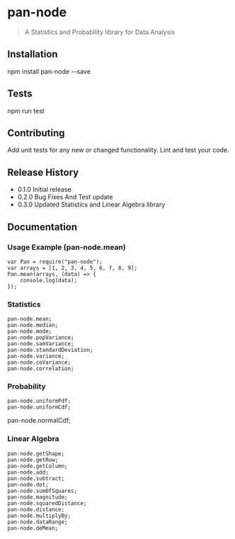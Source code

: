 pan-node
=========

> A Statistics and Probability library for Data Analysis

## Installation

  npm install pan-node --save
  
## Tests

  npm run test
  
## Contributing

Add unit tests for any new or changed functionality. Lint and test your code.

## Release History

* 0.1.0 Initial release
* 0.2.0 Bug Fixes And Test update
* 0.3.0 Updated Statistics and Linear Algebra library

## Documentation

### Usage Example (pan-node.mean)

    var Pan = require("pan-node");
    var arrays = [1, 2, 3, 4, 5, 6, 7, 8, 9];
    Pan.mean(arrays, (data) => {
        console.log(data);
    });
    
### Statistics

    pan-node.mean;
    pan-node.median;
    pan-node.mode;
    pan-node.popVariance;
    pan-node.samVariance;
    pan-node.standardDeviation;
    pan-node.variance;
    pan-node.coVariance;
    pan-node.correlation;

### Probability

    pan-node.uniformPdf;
    pan-node.uniformCdf;
   pan-node.normalCdf;

### Linear Algebra

    pan-node.getShape;
    pan-node.getRow;
    pan-node.getColumn;
    pan-node.add;
    pan-node.subtract;
    pan-node.dot;
    pan-node.sumOfSquares;
    pan-node.magnitude;
    pan-node.squaredDistance;
    pan-node.distance;
    pan-node.multiplyBy;
    pan-node.dataRange;
    pan-node.deMean;